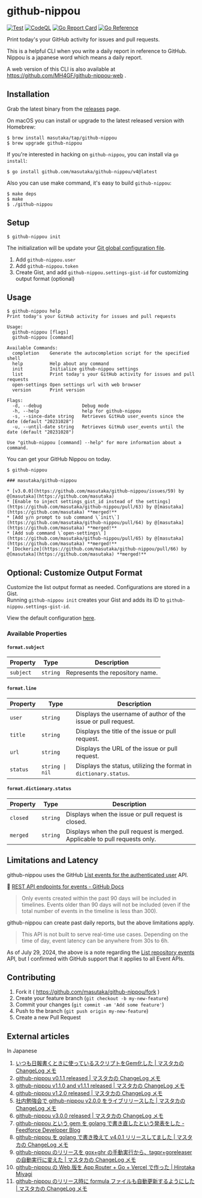 # github-nippou

[![Test](https://github.com/masutaka/github-nippou/actions/workflows/test.yml/badge.svg)][Test]
[![CodeQL](https://github.com/masutaka/github-nippou/actions/workflows/github-code-scanning/codeql/badge.svg?branch=main)][codeql]
[![Go Report Card](https://goreportcard.com/badge/github.com/masutaka/github-nippou/v4)][Go Report Card]
[![Go Reference](https://pkg.go.dev/badge/github.com/masutaka/github-nippou/v4.svg)][Go Reference]

[Test]: https://github.com/masutaka/github-nippou/actions/workflows/test.yml?query=branch%3Amain
[codeql]: https://github.com/masutaka/github-nippou/actions/workflows/github-code-scanning/codeql?query=branch%3Amain
[Go Report Card]: https://goreportcard.com/report/github.com/masutaka/github-nippou/v4
[Go Reference]: https://pkg.go.dev/github.com/masutaka/github-nippou/v4

Print today's your GitHub activity for issues and pull requests.

This is a helpful CLI when you write a daily report in reference to GitHub. Nippou is a japanese word which means a daily report.

A web version of this CLI is also available at https://github.com/MH4GF/github-nippou-web .

## Installation

Grab the latest binary from the [releases](https://github.com/masutaka/github-nippou/releases) page.

On macOS you can install or upgrade to the latest released version with Homebrew:

```
$ brew install masutaka/tap/github-nippou
$ brew upgrade github-nippou
```

If you're interested in hacking on `github-nippou`, you can install via `go install`:

```
$ go install github.com/masutaka/github-nippou/v4@latest
```

Also you can use make command, it's easy to build `github-nippou`:

```
$ make deps
$ make
$ ./github-nippou
```

## Setup

    $ github-nippou init

The initialization will be update your [Git global configuration file](https://git-scm.com/docs/git-config#Documentation/git-config.txt-XDGCONFIGHOMEgitconfig).

1. Add `github-nippou.user`
2. Add `github-nippou.token`
3. Create Gist, and add `github-nippou.settings-gist-id` for customizing output format (optional)

## Usage

```
$ github-nippou help
Print today's your GitHub activity for issues and pull requests

Usage:
  github-nippou [flags]
  github-nippou [command]

Available Commands:
  completion    Generate the autocompletion script for the specified shell
  help          Help about any command
  init          Initialize github-nippou settings
  list          Print today's your GitHub activity for issues and pull requests
  open-settings Open settings url with web browser
  version       Print version

Flags:
  -d, --debug               Debug mode
  -h, --help                help for github-nippou
  -s, --since-date string   Retrieves GitHub user_events since the date (default "20231028")
  -u, --until-date string   Retrieves GitHub user_events until the date (default "20231028")

Use "github-nippou [command] --help" for more information about a command.
```

You can get your GitHub Nippou on today.

```
$ github-nippou

### masutaka/github-nippou

* [v3.0.0](https://github.com/masutaka/github-nippou/issues/59) by @[masutaka](https://github.com/masutaka)
* [Enable to inject settings_gist_id instead of the settings](https://github.com/masutaka/github-nippou/pull/63) by @[masutaka](https://github.com/masutaka) **merged!**
* [Add y/n prompt to sub command \`init\`](https://github.com/masutaka/github-nippou/pull/64) by @[masutaka](https://github.com/masutaka) **merged!**
* [Add sub command \`open-settings\`](https://github.com/masutaka/github-nippou/pull/65) by @[masutaka](https://github.com/masutaka) **merged!**
* [Dockerize](https://github.com/masutaka/github-nippou/pull/66) by @[masutaka](https://github.com/masutaka) **merged!**
```

## Optional: Customize Output Format

Customize the list output format as needed. Configurations are stored in a Gist.   
Running `github-nippou init` creates your Gist and adds its ID to `github-nippou.settings-gist-id`.

View the default configuration [here](./config/settings.yml).

### Available Properties

#### `format.subject`

| Property | Type | Description |
| --- | --- | --- |
| `subject` | `string` | Represents the repository name. |

#### `format.line`

| Property | Type | Description |
| --- | --- | --- |
| `user` | `string` | Displays the username of author of the issue or pull request. |
| `title` | `string` | Displays the title of the issue or pull request. |
| `url` | `string` | Displays the URL of the issue or pull request. |
| `status` | `string \| nil` | Displays the status, utilizing the format in `dictionary.status`. |

#### `format.dictionary.status`

| Property | Type | Description |
| --- | --- | --- |
| `closed` | `string` | Displays when the issue or pull request is closed. |
| `merged` | `string` | Displays when the pull request is merged. Applicable to pull requests only. |

## Limitations and Latency

github-nippou uses the GitHub [List events for the authenticated user](https://docs.github.com/ja/rest/activity/events?apiVersion=2022-11-28#list-events-for-the-authenticated-user) API.

:link: [REST API endpoints for events \- GitHub Docs](https://docs.github.com/en/rest/activity/events?apiVersion=2022-11-28)

> Only events created within the past 90 days will be included in timelines. Events older than 90 days will not be included (even if the total number of events in the timeline is less than 300).

github-nippou can create past daily reports, but the above limitations apply.

> This API is not built to serve real-time use cases. Depending on the time of day, event latency can be anywhere from 30s to 6h.

As of July 29, 2024, the above is a note regarding the [List repository events](https://docs.github.com/en/enterprise-cloud@latest/rest/activity/events?apiVersion=2022-11-28#list-repository-events) API, but I confirmed with GitHub support that it applies to all Event APIs.

## Contributing

1. Fork it ( https://github.com/masutaka/github-nippou/fork )
2. Create your feature branch (`git checkout -b my-new-feature`)
3. Commit your changes (`git commit -am 'Add some feature'`)
4. Push to the branch (`git push origin my-new-feature`)
5. Create a new Pull Request

## External articles

In Japanese

1. [いつも日報書くときに使っているスクリプトをGem化した | マスタカの ChangeLog メモ](https://masutaka.net/2014-12-07-1/)
1. [github-nippou v0.1.1 released | マスタカの ChangeLog メモ](https://masutaka.net/2014-12-18-1/)
1. [github-nippou v1.1.0 and v1.1.1 released | マスタカの ChangeLog メモ](https://masutaka.net/2016-03-21-1/)
1. [github-nippou v1.2.0 released | マスタカの ChangeLog メモ](https://masutaka.net/2016-03-23-1/)
1. [社内勉強会で github-nippou v2.0.0 をライブリリースした | マスタカの ChangeLog メモ](https://masutaka.net/2016-04-09-1/)
1. [github-nippou v3.0.0 released | マスタカの ChangeLog メモ](https://masutaka.net/2017-08-07-1/)
1. [github-nippou という gem を golang で書き直したという発表をした - Feedforce Developer Blog](https://developer.feedforce.jp/entry/2017/10/16/150000)
1. [github-nippou を golang で書き換えて v4.0.1 リリースしてました | マスタカの ChangeLog メモ](https://masutaka.net/2017-10-22-1/)
1. [github-nippou のリリースを gox+ghr の手動実行から、tagpr+goreleaser の自動実行に変えた | マスタカの ChangeLog メモ](https://masutaka.net/2023-11-14-1/)
1. [github\-nippou の Web 版を App Router \+ Go \+ Vercel で作った \| Hirotaka Miyagi](https://www.mh4gf.dev/articles/github-nippou-web)
1. [github\-nippou のリリース時に formula ファイルも自動更新するようにした \| マスタカの ChangeLog メモ](https://masutaka.net/2024-07-30-1/)
